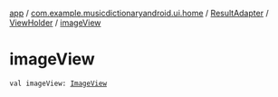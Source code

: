 [app](../../../index.md) / [com.example.musicdictionaryandroid.ui.home](../../index.md) / [ResultAdapter](../index.md) / [ViewHolder](index.md) / [imageView](./image-view.md)

# imageView

`val imageView: `[`ImageView`](https://developer.android.com/reference/android/widget/ImageView.html)